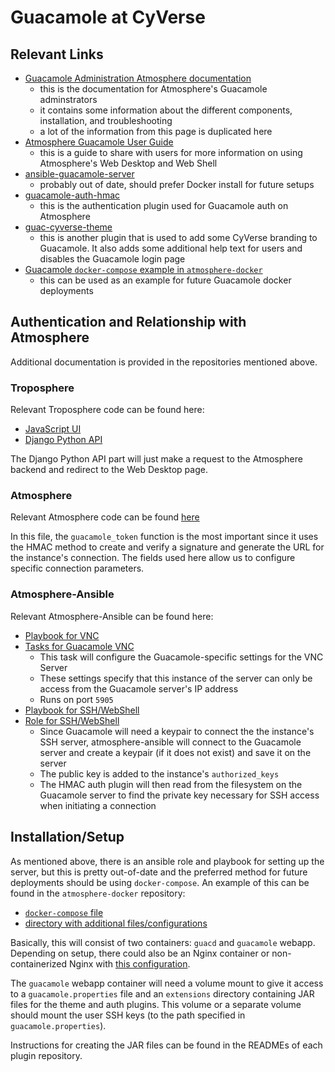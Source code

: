 # Guacamole at CyVerse


## Relevant Links
- [Guacamole Administration Atmosphere documentation](https://cyverse.github.io/atmosphere-guides/guacamole_administration.html)
  - this is the documentation for Atmosphere's Guacamole adminstrators
  - it contains some information about the different components, installation, and troubleshooting
  - a lot of the information from this page is duplicated here
- [Atmosphere Guacamole User Guide](https://cyverse.github.io/atmosphere-guides/guacamole_user_guide.html)
  - this is a guide to share with users for more information on using Atmosphere's Web Desktop and Web Shell
- [ansible-guacamole-server](https://github.com/cyverse-ansible/ansible-guacamole-server)
  - probably out of date, should prefer Docker install for future setups
- [guacamole-auth-hmac](https://github.com/cyverse/guacamole-auth-hmac)
  - this is the authentication plugin used for Guacamole auth on Atmosphere
- [guac-cyverse-theme](https://github.com/cyverse/guac-cyverse-theme)
  - this is another plugin that is used to add some CyVerse branding to Guacamole. It also adds some additional help text for users and disables the Guacamole login page
- [Guacamole `docker-compose` example in `atmosphere-docker`](https://github.com/cyverse/atmosphere-docker/blob/master/docker-compose.guac.yml)
  - this can be used as an example for future Guacamole docker deployments


## Authentication and Relationship with Atmosphere
Additional documentation is provided in the repositories mentioned above. 

### Troposphere
Relevant Troposphere code can be found here:
- [JavaScript UI](https://github.com/cyverse/troposphere/blob/1f98da2373bd0e4c93f03b6fc060a0544933404f/troposphere/static/js/components/projects/resources/instance/details/actions/InstanceActionsAndLinks.jsx#L191-L237)
- [Django Python API](https://github.com/cyverse/troposphere/blob/master/troposphere/views/web_desktop.py#L15-L69)
    
The Django Python API part will just make a request to the Atmosphere backend and redirect to the Web Desktop page.

### Atmosphere
Relevant Atmosphere code can be found [here](https://github.com/cyverse/atmosphere/blob/master/api/v2/views/web_token.py)

In this file, the `guacamole_token` function is the most important since it uses the HMAC method to create and verify a signature and generate the URL for the instance's connection. The fields used here allow us to configure specific connection parameters.

### Atmosphere-Ansible
Relevant Atmosphere-Ansible can be found here:
- [Playbook for VNC](https://github.com/cyverse/atmosphere-ansible/blob/master/ansible/playbooks/instance_deploy/30_post_user_install.yml#L10)
- [Tasks for Guacamole VNC](https://github.com/cyverse/atmosphere-ansible/blob/master/ansible/roles/atmo-vnc/tasks/guacamole.yml)
  - This task will configure the Guacamole-specific settings for the VNC Server
  - These settings specify that this instance of the server can only be access from the Guacamole server's IP address
  - Runs on port `5905`
- [Playbook for SSH/WebShell](https://github.com/cyverse/atmosphere-ansible/blob/master/ansible/playbooks/instance_deploy/41_shell_access.yml)
- [Role for SSH/WebShell](https://github.com/cyverse/atmosphere-ansible/tree/master/ansible/roles/sshkey-host-access)
  - Since Guacamole will need a keypair to connect the the instance's SSH server, atmosphere-ansible will connect to the Guacamole server and create a keypair (if it does not exist) and save it on the server
  - The public key is added to the instance's `authorized_keys`
  - The HMAC auth plugin will then read from the filesystem on the Guacamole server to find the private key necessary for SSH access when initiating a connection


## Installation/Setup
As mentioned above, there is an ansible role and playbook for setting up the server, but this is pretty out-of-date and the preferred method for future deployments should be using `docker-compose`. An example of this can be found in the `atmosphere-docker` repository:
  - [`docker-compose` file](https://github.com/cyverse/atmosphere-docker/blob/master/docker-compose.guac.yml)
  - [directory with additional files/configurations](https://github.com/cyverse/atmosphere-docker/tree/master/guacamole)

Basically, this will consist of two containers: `guacd` and `guacamole` webapp. Depending on setup, there could also be an Nginx container or non-containerized Nginx with [this configuration](https://github.com/CyVerse-Ansible/ansible-guacamole-server/blob/master/templates/nginx-guacamole.conf.j2).

The `guacamole` webapp container will need a volume mount to give it access to a `guacamole.properties` file and an `extensions` directory containing JAR files for the theme and auth plugins. This volume or a separate volume should mount the user SSH keys (to the path specified in `guacamole.properties`).

Instructions for creating the JAR files can be found in the READMEs of each plugin repository.

